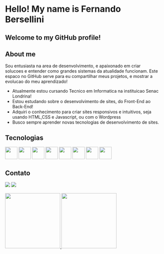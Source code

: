 <h1>Hello! My name is Fernando Bersellini</h1>
<h2>Welcome to my GitHub profile!</h2>

<h2>About me</h2>
<p>Sou entusiasta na area de desenvolvimento, e apaixonado em criar solucoes e entender como grandes sistemas da atualidade funcionam. Este espaco no GitHub serve para eu compartilhar meus projetos, e mostrar a evolucao do meu aprendizado!</p>
<ul>
  <li>Atualmente estou cursando Tecnico em Informatica na instituicao Senac Londrina!</li>
  <li>Estou estudando sobre o desenvolvimento de sites, do Front-End ao Back-End!</li>
  <li>Adquiri o conhecimento para criar sites responsivos e intuitivos, seja usando HTML,CSS e Javascript, ou com o Wordpress</li>
  <li>Busco sempre aprender novas tecnologias de desenvolvimento de sites.</li>
</ul>

<h2>Tecnologias</h2>
<img loading="lazy" src="https://cdn.jsdelivr.net/gh/devicons/devicon/icons/git/git-original.svg" width="40" height="40"/> 
<img loading="lazy" src="https://cdn.jsdelivr.net/gh/devicons/devicon@latest/icons/php/php-original.svg" width="40" height="40"/>
<img loading="lazy" src="https://cdn.jsdelivr.net/gh/devicons/devicon@latest/icons/html5/html5-original.svg" width="40" height="40"/>
<img loading="lazy" src="https://cdn.jsdelivr.net/gh/devicons/devicon@latest/icons/css3/css3-original.svg" width="40" height="40"/> 
<img src="https://cdn.jsdelivr.net/gh/devicons/devicon@latest/icons/javascript/javascript-plain.svg" width="40" height="40"/>
<img loading="lazy" src="https://cdn.jsdelivr.net/gh/devicons/devicon@latest/icons/mysql/mysql-original-wordmark.svg" width="40" height="40"/>
<img src="https://cdn.jsdelivr.net/gh/devicons/devicon@latest/icons/java/java-original-wordmark.svg" width="40" height="40"/>
<img src="https://cdn.jsdelivr.net/gh/devicons/devicon@latest/icons/wordpress/wordpress-original.svg" width="40" height="40"/>

<h2>Contato</h2>
<a href="https://www.linkedin.com/in/seu-usuário-linkedln-aqui" target="_blank"><img loading="lazy" src="https://img.shields.io/badge/-LinkedIn-%230077B5?style=for-the-badge&logo=linkedin&logoColor=white" target="_blank"></a>
<a href = "fernandobersellini@outlook.com.br"><img loading="lazy" src="https://img.shields.io/badge/Microsoft_Outlook-0078D4?style=for-the-badge&logo=microsoft-outlook&logoColor=white" target="_blank"></a>
<br><br>

<div>
<a href="https://github.com/FernandoBersellini">
<img loading="lazy" height="180em" src="https://github-readme-stats.vercel.app/api/top-langs/?username=FernandoBersellini&layout=compact&langs_count=7&theme=dracula"/>
<img loading="lazy" height="180em" src="https://github-readme-stats.vercel.app/api?username=FernandoBersellini&show_icons=true&theme=dracula&include_all_commits=true&count_private=true"/>
</div>
          
          
          
          
          
          

          


